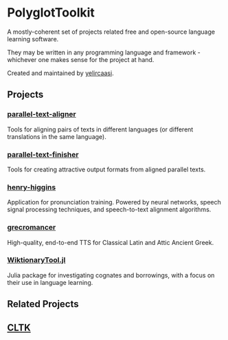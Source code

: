 # PolyglotToolkit

A mostly-coherent set of projects related free and open-source language learning software.

They may be written in any programming language and framework - whichever one makes sense for the project at hand.

Created and maintained by [yelircaasi](https://github.com/yelircaasi).

## Projects

### [parallel-text-aligner](https://github.com/PolyglotToolkit/parallel-text-aligner)

Tools for aligning pairs of texts in different languages (or different translations in the same language). 

### [parallel-text-finisher](https://github.com/PolyglotToolkit/parallel-text-finisher)

Tools for creating attractive output formats from aligned parallel texts. 

### [henry-higgins](https://github.com/PolyglotToolkit/henry-higgins)

Application for pronunciation training. Powered by neural networks, speech signal processing techniques, and speech-to-text alignment algorithms. 

### [grecromancer](https://github.com/PolyglotToolkit/grecromancer)

High-quality, end-to-end TTS for Classical Latin and Attic Ancient Greek. 

### [WiktionaryTool.jl](https://github.com/PolyglotToolkit/WiktionaryTool.jl)

Julia package for investigating cognates and borrowings, with a focus on their use in language learning.

## Related Projects 

## [CLTK](https://github.com/cltk/cltk)

